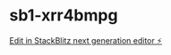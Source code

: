 # sb1-xrr4bmpg

[Edit in StackBlitz next generation editor ⚡️](https://stackblitz.com/~/github.com/mdsalman444/sb1-xrr4bmpg)